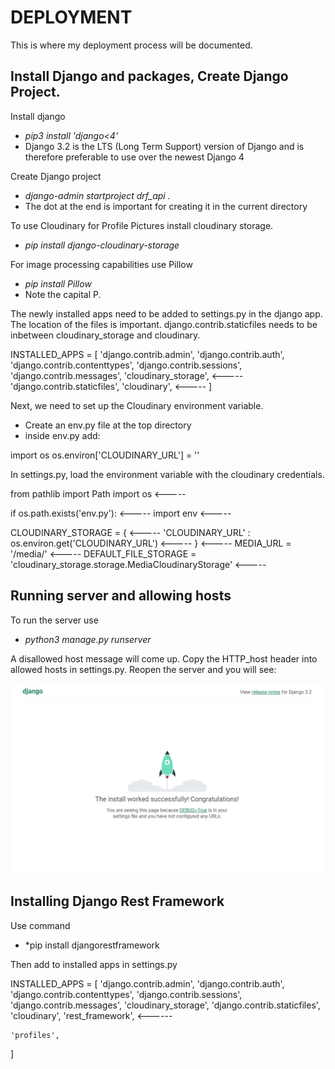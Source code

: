 # DEPLOYMENT

This is where my deployment process will be documented.

## Install Django and packages, Create Django Project.

Install django
- *pip3 install 'django<4'*
- Django 3.2 is the LTS (Long Term Support) version of Django and is therefore preferable to use over the newest Django 4

Create Django project
- *django-admin startproject drf_api .*
- The dot at the end is important for creating it in the current directory

To use Cloudinary for Profile Pictures install cloudinary storage.
- *pip install django-cloudinary-storage*

For image processing capabilities use Pillow
- *pip install Pillow*
- Note the capital P.

The newly installed apps need to be added to settings.py in the django app.
The location of the files is important. django.contrib.staticfiles needs to be inbetween cloudinary_storage and cloudinary.

INSTALLED_APPS = [
'django.contrib.admin',
'django.contrib.auth',
'django.contrib.contenttypes',
'django.contrib.sessions',
'django.contrib.messages',
'cloudinary_storage',           <-----
'django.contrib.staticfiles',
'cloudinary',                   <-----
]

Next, we need to set up the Cloudinary environment variable.
- Create an env.py file at the top directory
- inside env.py add:

import os
os.environ['CLOUDINARY_URL'] = '<Your cloudinary api key>'

In settings.py, load the environment variable with the cloudinary credentials.

from pathlib import Path
import os                        <-----

if os.path.exists('env.py'):     <-----
    import env                   <-----

CLOUDINARY_STORAGE = {           <-----
'CLOUDINARY_URL' : os.environ.get('CLOUDINARY_URL')   <-----
}                                <-----
MEDIA_URL = '/media/'            <-----
DEFAULT_FILE_STORAGE = 'cloudinary_storage.storage.MediaCloudinaryStorage'   <-----

## Running server and allowing hosts

To run the server use
- *python3 manage.py runserver*

A disallowed host message will come up. Copy the HTTP_host header into allowed hosts in settings.py.
Reopen the server and you will see:

    
![Live Django Project](images/deployment/deployment_1.png)

## Installing Django Rest Framework

Use command 
- *pip install djangorestframework

Then add to installed apps in settings.py

INSTALLED_APPS = [
    'django.contrib.admin',
    'django.contrib.auth',
    'django.contrib.contenttypes',
    'django.contrib.sessions',
    'django.contrib.messages',
    'cloudinary_storage',
    'django.contrib.staticfiles',
    'cloudinary',
    'rest_framework',    <------

    'profiles',
]








 